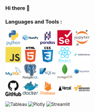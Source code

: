 ### Hi there 👋

<!--
**maestre7/maestre7** is a ✨ _special_ ✨ repository because its `README.md` (this file) appears on your GitHub profile.

Here are some ideas to get you started:

- 🔭 I’m currently working on ...
- 🌱 I’m currently learning ...
- 👯 I’m looking to collaborate on ...
- 🤔 I’m looking for help with ...
- 💬 Ask me about ...
- 📫 How to reach me: ...
- 😄 Pronouns: ...
- ⚡ Fun fact: ...
-->

### Languages and Tools :
<div>
  <img src="./img/python-original-wordmark.svg" title="Python" alt="Python" width="50" height="50"/>
  <img src="./img/numpy-original-wordmark.svg" title="Numpy" alt="Numpy" width="50" height="50"/>
  <img src="./img/pandas-original-wordmark.svg" title="Pandas" alt="Pandas" width="50" height="50"/>
  <img src="./img/selenium-original.svg" title="Selenium" alt="Selenium" width="50" height="50"/>
  <img src="./img/jupyter-original-wordmark.svg" title="Jupyter" alt="Jupyter" width="50" height="50"/>
  <br />
  <img src="./img/javascript-original.svg" title="JavaScript" alt="JavaScript" width="50" height="50"/>
  <img src="./img/html5-original-wordmark.svg" title="HTML5" alt="HTML" width="50" height="50"/>
  <img src="./img/css3-original-wordmark.svg"  title="CSS3" alt="CSS" width="50" height="50"/>
  <img src="./img/react-original-wordmark.svg"  title="React" alt="React" width="50" height="50"/>
  <img src="./img/tailwindcss-original-wordmark.svg"  title="TailwindCSS" alt="TailwindCSS" width="50" height="50"/>
  <br />
  <img src="./img/mysql-original-wordmark.svg" title="MySQL"  alt="MySQL" width="50" height="50"/>
  <img src="./img/postgresql-original-wordmark.svg" title="PostgreSQL"  alt="PostgreSQL" width="50" height="50"/>
  <img src="./img/sqlite-original-wordmark.svg" title="SQLite" alt="SQLite" width="50" height="50"/>
  <img src="./img/mongodb-original-wordmark.svg" title="MongoDB" alt="MongoDB" width="50" height="50"/>
  <img src="./img/sequelize-original-wordmark.svg" title="Sequelize" alt="Sequelize" width="50" height="50"/>
  <br />
  <img src="./img/github-original-wordmark.svg" title="GitHub" alt="GitHub" width="50" height="50"/>
  <img src="./img/docker-original-wordmark.svg" title="Docker" alt="Docker" width="50" height="50"/>
  <img src="./img/firebase-plain-wordmark.svg" title="Firebase" alt="Firebase" width="50" height="50"/>
  <img src="./img/Vercel.svg" title="Vercel" alt="Vercel" width="50" height="50"/>
  <img src="./img/amazonwebservices-original-wordmark.svg" title="AWS" alt="AWS" width="50" height="50"/>

</div>

<div>

 ![Tableau](https://img.shields.io/badge/Tableau-E97627?style=for-the-badge&logo=Tableau&logoColor=white) 
 ![Plotly](https://img.shields.io/badge/Plotly-239120?style=for-the-badge&logo=plotly&logoColor=white) 
 ![Streamlit](https://img.shields.io/badge/Streamlit-FF4B4B?style=for-the-badge&logo=Streamlit&logoColor=white) 
         
</div>
